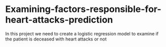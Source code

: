 # Examining-factors-responsible-for-heart-attacks-prediction
In this project we need to create a logistic regression model to examine if the patient is deceased with heart attacks or not
